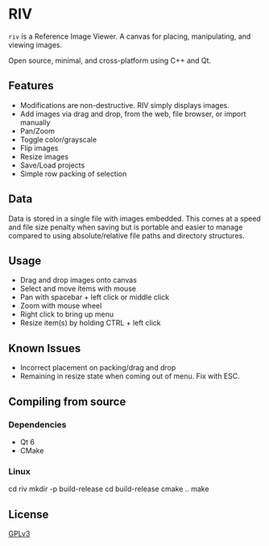 # RIV
`riv` is a Reference Image Viewer. A canvas for placing, manipulating, and viewing images.

Open source, minimal, and cross-platform using C++ and Qt.




## Features
- Modifications are non-destructive. RIV simply displays images.
- Add images via drag and drop, from the web, file browser, or import manually
- Pan/Zoom
- Toggle color/grayscale
- Flip images
- Resize images
- Save/Load projects
- Simple row packing of selection


## Data
Data is stored in a single file with images embedded. This comes at a speed and file size penalty when saving but is portable and easier to manage compared to using absolute/relative file paths and directory structures.


## Usage
- Drag and drop images onto canvas
- Select and move items with mouse
- Pan with spacebar + left click or middle click
- Zoom with mouse wheel
- Right click to bring up menu
- Resize item(s) by holding CTRL + left click


## Known Issues
- Incorrect placement on packing/drag and drop
- Remaining in resize state when coming out of menu. Fix with ESC.


## Compiling from source
### Dependencies
- Qt 6
- CMake


### Linux


cd riv
mkdir -p build-release
cd build-release
cmake ..
make



## License
[GPLv3](https://choosealicense.com/licenses/gpl-3.0/)

